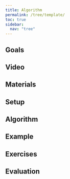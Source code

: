 ```yaml
---
title: Algorithm
permalink: /tree/template/
toc: true
sidebar:
  nav: "tree"
---
```


## Goals


## Video


## Materials


## Setup


## Algorithm


## Example


## Exercises


## Evaluation
